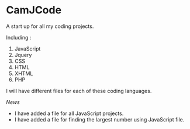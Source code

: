 # CamJCode
A start up for all my coding projects.

Including : 

  1. JavaScript
  2. Jquery
  3. CSS
  4. HTML
  5. XHTML
  6. PHP
  
  
I will have different files for each of these coding languages.


<em>News</em>

- I have added a file for all JavaScript projects.
- I have added a file for finding the largest number using JavaScript file.

